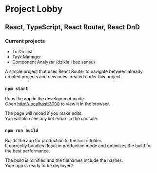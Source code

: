 # Project Lobby
## React, TypeScript, React Router, React DnD
### Current projects
- To Do List
- Task Manager
- Component Analyzer (dzikie i bez sensu)

A simple project that uses React Router to navigate between already created projects and new ones created under this project.

### `npm start`

Runs the app in the development mode.\
Open [http://localhost:3000](http://localhost:3000) to view it in the browser.

The page will reload if you make edits.\
You will also see any lint errors in the console.

### `npm run build`

Builds the app for production to the `build` folder.\
It correctly bundles React in production mode and optimizes the build for the best performance.

The build is minified and the filenames include the hashes.\
Your app is ready to be deployed!
